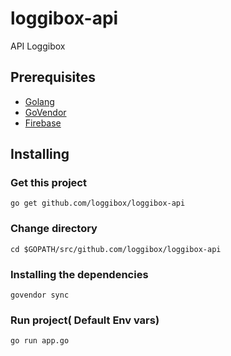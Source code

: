 # loggibox-api
API Loggibox

## Prerequisites

* [Golang](https://github.com/golang/go) 
* [GoVendor](https://github.com/kardianos/govendor)
* [Firebase](https://firebase.google.com/)

## Installing

### Get this project

```
go get github.com/loggibox/loggibox-api
```
### Change directory

```
cd $GOPATH/src/github.com/loggibox/loggibox-api
```

### Installing the dependencies

```
govendor sync
``` 

### Run project( Default Env vars)

```
go run app.go
```

